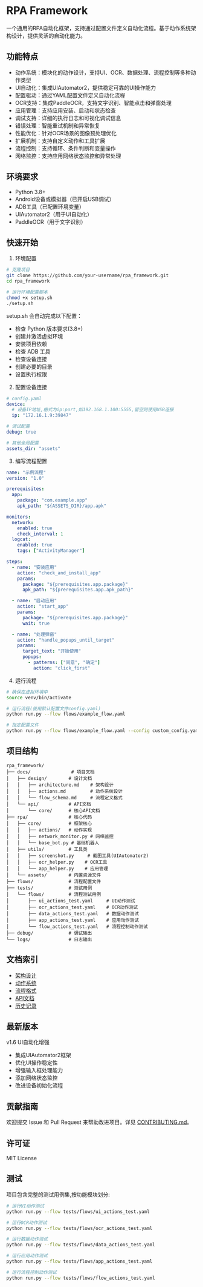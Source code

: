 # RPA Framework

一个通用的RPA自动化框架，支持通过配置文件定义自动化流程。基于动作系统架构设计，提供灵活的自动化能力。

## 功能特点

- 动作系统：模块化的动作设计，支持UI、OCR、数据处理、流程控制等多种动作类型
- UI自动化：集成UIAutomator2，提供稳定可靠的UI操作能力
- 配置驱动：通过YAML配置文件定义自动化流程
- OCR支持：集成PaddleOCR，支持文字识别、智能点击和弹窗处理
- 应用管理：支持应用安装、启动和状态检查
- 调试支持：详细的执行日志和可视化调试信息
- 错误处理：智能重试机制和异常恢复
- 性能优化：针对OCR场景的图像预处理优化
- 扩展机制：支持自定义动作和工具扩展
- 流程控制：支持循环、条件判断和变量操作
- 网络监控：支持应用网络状态监控和异常处理

## 环境要求

- Python 3.8+
- Android设备或模拟器（已开启USB调试）
- ADB工具（已配置环境变量）
- UIAutomator2（用于UI自动化）
- PaddleOCR（用于文字识别）

## 快速开始

1. 环境配置
```bash
# 克隆项目
git clone https://github.com/your-username/rpa_framework.git
cd rpa_framework

# 运行环境配置脚本
chmod +x setup.sh
./setup.sh
```

setup.sh 会自动完成以下配置：
- 检查 Python 版本要求(3.8+)
- 创建并激活虚拟环境
- 安装项目依赖
- 检查 ADB 工具
- 检查设备连接
- 创建必要的目录
- 设置执行权限

2. 配置设备连接
```yaml
# config.yaml
device:
  # 设备IP地址,格式为ip:port,如192.168.1.100:5555,留空则使用USB连接
  ip: "172.16.1.9:39847"  

# 调试配置
debug: true

# 其他全局配置
assets_dir: "assets"
```

3. 编写流程配置
```yaml
name: "示例流程"
version: "1.0"

prerequisites:
  app:
    package: "com.example.app"
    apk_path: "${ASSETS_DIR}/app.apk"

monitors:
  network:
    enabled: true
    check_interval: 1
  logcat:
    enabled: true
    tags: ["ActivityManager"]

steps:
  - name: "安装应用"
    action: "check_and_install_app"
    params:
      package: "${prerequisites.app.package}"
      apk_path: "${prerequisites.app.apk_path}"

  - name: "启动应用"
    action: "start_app"
    params:
      package: "${prerequisites.app.package}"
      wait: true

  - name: "处理弹窗"
    action: "handle_popups_until_target"
    params:
      target_text: "开始使用"
      popups:
        - patterns: ["同意", "确定"]
          action: "click_first"
```

4. 运行流程
```bash
# 确保在虚拟环境中
source venv/bin/activate

# 运行流程(使用默认配置文件config.yaml)
python run.py --flow flows/example_flow.yaml

# 指定配置文件
python run.py --flow flows/example_flow.yaml --config custom_config.yaml
```

## 项目结构

```
rpa_framework/
├── docs/               # 项目文档
│   ├── design/        # 设计文档
│   │   ├── architecture.md    # 架构设计
│   │   ├── actions.md         # 动作系统设计
│   │   └── flow_schema.md     # 流程定义格式
│   └── api/           # API文档
│       └── core/      # 核心API文档
├── rpa/               # 核心代码
│   ├── core/          # 框架核心
│   │   ├── actions/   # 动作实现
│   │   ├── network_monitor.py # 网络监控
│   │   └── base_bot.py # 基础机器人
│   ├── utils/         # 工具类
│   │   ├── screenshot.py     # 截图工具(UIAutomator2)
│   │   ├── ocr_helper.py    # OCR工具
│   │   └── app_helper.py    # 应用管理
│   └── assets/        # 内置资源文件
├── flows/             # 流程配置文件
├── tests/             # 测试用例
│   └── flows/         # 流程测试用例
│       ├── ui_actions_test.yaml     # UI动作测试
│       ├── ocr_actions_test.yaml    # OCR动作测试
│       ├── data_actions_test.yaml   # 数据动作测试
│       ├── app_actions_test.yaml    # 应用动作测试
│       └── flow_actions_test.yaml   # 流程控制动作测试
├── debug/             # 调试输出
└── logs/              # 日志输出
```

## 文档索引

- [架构设计](docs/design/architecture.md)
- [动作系统](docs/design/actions.md)
- [流程格式](docs/design/flow_schema.md)
- [API文档](docs/api/core/)
- [历史记录](docs/HISTORY.md)

## 最新版本

v1.6 UI自动化增强
- 集成UIAutomator2框架
- 优化UI操作稳定性
- 增强输入框处理能力
- 添加网络状态监控
- 改进设备初始化流程

## 贡献指南

欢迎提交 Issue 和 Pull Request 来帮助改进项目。详见 [CONTRIBUTING.md](CONTRIBUTING.md)。

## 许可证

MIT License

## 测试

项目包含完整的测试用例集,按功能模块划分:

```bash
# 运行UI动作测试
python run.py --flow tests/flows/ui_actions_test.yaml

# 运行OCR动作测试
python run.py --flow tests/flows/ocr_actions_test.yaml

# 运行数据动作测试
python run.py --flow tests/flows/data_actions_test.yaml

# 运行应用动作测试
python run.py --flow tests/flows/app_actions_test.yaml

# 运行流程控制动作测试
python run.py --flow tests/flows/flow_actions_test.yaml
```
